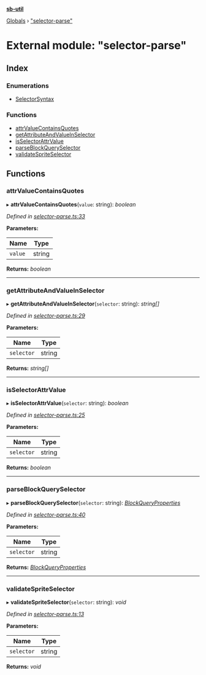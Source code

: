 **[sb-util](../README.md)**

[Globals](../globals.md) › ["selector-parse"](_selector_parse_.md)

# External module: "selector-parse"

## Index

### Enumerations

* [SelectorSyntax](../enums/_selector_parse_.selectorsyntax.md)

### Functions

* [attrValueContainsQuotes](_selector_parse_.md#attrvaluecontainsquotes)
* [getAttributeAndValueInSelector](_selector_parse_.md#getattributeandvalueinselector)
* [isSelectorAttrValue](_selector_parse_.md#isselectorattrvalue)
* [parseBlockQuerySelector](_selector_parse_.md#parseblockqueryselector)
* [validateSpriteSelector](_selector_parse_.md#validatespriteselector)

## Functions

###  attrValueContainsQuotes

▸ **attrValueContainsQuotes**(`value`: string): *boolean*

*Defined in [selector-parse.ts:33](https://github.com/bocoup/sb-util/blob/565edc9/src/selector-parse.ts#L33)*

**Parameters:**

Name | Type |
------ | ------ |
`value` | string |

**Returns:** *boolean*

___

###  getAttributeAndValueInSelector

▸ **getAttributeAndValueInSelector**(`selector`: string): *string[]*

*Defined in [selector-parse.ts:29](https://github.com/bocoup/sb-util/blob/565edc9/src/selector-parse.ts#L29)*

**Parameters:**

Name | Type |
------ | ------ |
`selector` | string |

**Returns:** *string[]*

___

###  isSelectorAttrValue

▸ **isSelectorAttrValue**(`selector`: string): *boolean*

*Defined in [selector-parse.ts:25](https://github.com/bocoup/sb-util/blob/565edc9/src/selector-parse.ts#L25)*

**Parameters:**

Name | Type |
------ | ------ |
`selector` | string |

**Returns:** *boolean*

___

###  parseBlockQuerySelector

▸ **parseBlockQuerySelector**(`selector`: string): *[BlockQueryProperties](../interfaces/_abstracts_.blockqueryproperties.md)*

*Defined in [selector-parse.ts:40](https://github.com/bocoup/sb-util/blob/565edc9/src/selector-parse.ts#L40)*

**Parameters:**

Name | Type |
------ | ------ |
`selector` | string |

**Returns:** *[BlockQueryProperties](../interfaces/_abstracts_.blockqueryproperties.md)*

___

###  validateSpriteSelector

▸ **validateSpriteSelector**(`selector`: string): *void*

*Defined in [selector-parse.ts:13](https://github.com/bocoup/sb-util/blob/565edc9/src/selector-parse.ts#L13)*

**Parameters:**

Name | Type |
------ | ------ |
`selector` | string |

**Returns:** *void*